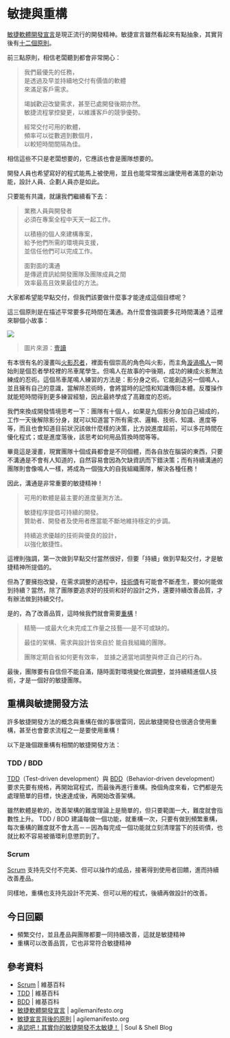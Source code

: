 # 敏捷與重構

[敏捷軟體開發宣言]是現正流行的開發精神。敏捷宣言雖然看起來有點抽象，其實背後有[十二個原則][敏捷宣言背後的原則]。

前三點原則，相信老闆聽到都會非常開心：

> 我們最優先的任務，  
> 是透過及早並持續地交付有價值的軟體  
> 來滿足客戶需求。
>
> 竭誠歡迎改變需求，甚至已處開發後期亦然。  
> 敏捷流程掌控變更，以維護客戶的競爭優勢。
>
> 經常交付可用的軟體，  
> 頻率可以從數週到數個月，  
> 以較短時間間隔為佳。

相信這些不只是老闆想要的，它應該也會是團隊想要的。

開發人員也希望寫好的程式能馬上被使用，並且也能常常推出讓使用者滿意的新功能，設計人員、企劃人員亦是如此。 

只要能有共識，就讓我們繼續看下去：

> 業務人員與開發者  
> 必須在專案全程中天天一起工作。
>
> 以積極的個人來建構專案，  
> 給予他們所需的環境與支援，  
> 並信任他們可以完成工作。
>
> 面對面的溝通  
> 是傳遞資訊給開發團隊及團隊成員之間  
> 效率最高且效果最佳的方法。

大家都希望能早點交付，但我們該要做什麼事才能達成這個目標呢？

這三個原則是在描述平常要多花時間在溝通。為什麼會強調要多花時間溝通？這裡來聊個小故事：

![](https://i2.read01.com/SIG=31m4acq/3044594166374f546173.jpg)

> 圖片來源：[壹讀](https://read01.com/d2GMLe.html#.Wi1JbLRdLOQ)

有本很有名的漫畫叫[火影忍者][]，裡面有個崇高的角色叫火影，而主角[漩渦鳴人][]一開始則是個忍者學校裡的吊車尾學生。但鳴人在故事的中後期，成功的練成火影無法練成的忍術。這個吊車尾鳴人練習的方法是：影分身之術。它能創造另一個鳴人，並且擁有自己的意識，當解除忍術時，會將當時的記憶和知識傳回本體。反覆操作就能短時間得到更多練習經驗，因此最終學成了高難度的忍術。

我們來換成開發情境思考一下：團隊有十個人，如果是九個影分身加自己組成的，工作一天後解除影分身，就可以知道當下所有需求、邏輯、技術、知識、進度等等，而且也會知道目前狀況該做什麼樣的決策，比方說進度超前，可以多花時間在優化程式；或是進度落後，該思考如何用品質換時間等等。

畢竟這是漫畫，現實團隊十個成員都會是不同個體，而各自放在腦袋的東西，只要不溝通是不會有人知道的，自然容易會因為欠缺資訊而下錯決策；而有持續溝通的團隊則會像鳴人一樣，將成為一個強大的自我組織團隊，解決各種任務！

因此，溝通是非常重要的敏捷精神！

> 可用的軟體是最主要的進度量測方法。
>
> 敏捷程序提倡可持續的開發。  
> 贊助者、開發者及使用者應當能不斷地維持穩定的步調。
>
> 持續追求優越的技術與優良的設計，  
> 以強化敏捷性。

這裡則強調，第一次做到早點交付當然很好，但要「持續」做到早點交付，才是敏捷精神所提倡的。

但為了要擁抱改變，在需求調整的過程中，[技術債][Day 2]有可能會不斷產生，要如何能做到持續？當然，除了團隊要追求好的技術和好的設計之外，還要持續改善品質，才有辦法做到持續交付。

是的，為了改善品質，這時候我們就會需要[重構][Day 1]！

> 精簡──或最大化未完成工作量之技藝──是不可或缺的。
>
> 最佳的架構、需求與設計皆來自於
> 能自我組織的團隊。
>
> 團隊定期自省如何更有效率，
> 並據之適當地調整與修正自己的行為。

最後，團隊要有自信但不能自滿，隨時面對環境變化做調整，並持續精進個人技術，才是一個好的敏捷團隊。

## 重構與敏捷開發方法

許多敏捷開發方法的概念與重構在做的事很雷同，因此敏捷開發也很適合使用重構，甚至也會要求流程之一是要使用重構！

以下是幾個跟重構有相關的敏捷開發方法：

### TDD / BDD

[TDD][]（Test-driven development）與 [BDD][]（Behavior-driven development）要求先要有規格，再開始寫程式，而最後再進行重構。換個角度來看，它們都是先處理簡單的目標，快速達成後，再開始改善架構。

雖然軟體是軟的，改善架構的難度理論上是簡單的，但只要範圍一大，難度就會指數性上升。 TDD / BDD 建議每做一個功能，就重構一次，只要有做到頻繁重構，每次重構的難度就不會太高－－因為每完成一個功能就立刻清理當下的技術債，也就比較不容易被循環利息懲罰到了。

### Scrum

[Scrum][] 支持先交付不完美、但可以操作的成品，接著得到使用者回饋，進而持續改善產品。

同樣地，重構也支持先設計不完美、但可以用的程式，後續再做設計的改善。

## 今日回顧

* 頻繁交付，並且產品與團隊都要一同持續改善，這就是敏捷精神
* 重構可以改善品質，它也非常符合敏捷精神

## 參考資料

* [Scrum][] | 維基百科
* [TDD][] | 維基百科
* [BDD][] | 維基百科
* [敏捷軟體開發宣言][] | agilemanifesto.org
* [敏捷宣言背後的原則][] | agilemanifesto.org
* [承認吧！其實你的敏捷開發不太敏捷！][] | Soul & Shell Blog

[Day 1]: /docs/day01.md
[Day 2]: /docs/day02.md
[Scrum]: https://en.wikipedia.org/wiki/Scrum_(software_development)
[TDD]: https://en.wikipedia.org/wiki/Test-driven_development
[BDD]: https://en.wikipedia.org/wiki/Behavior-driven_development
[敏捷開發與Scrum]: https://www.slideshare.net/ssuser35b57e/scrum-63471608
[承認吧！其實你的敏捷開發不太敏捷！]: https://blog.toright.com/posts/4686
[敏捷軟體開發宣言]: http://agilemanifesto.org/iso/zhcht/manifesto.html
[敏捷宣言背後的原則]: http://agilemanifesto.org/iso/zhcht/principles.html
[火影忍者]: https://zh.wikipedia.org/wiki/%E7%81%AB%E5%BD%B1%E5%BF%8D%E8%80%85
[漩渦鳴人]: https://zh.wikipedia.org/wiki/%E6%BC%A9%E6%B8%A6%E9%B3%B4%E4%BA%BA
